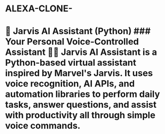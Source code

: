 # ALEXA-CLONE-
# 🤖 Jarvis AI Assistant (Python)  ### Your Personal Voice-Controlled Assistant 💬✨  Jarvis AI Assistant is a Python-based virtual assistant inspired by Marvel's Jarvis.   It uses **voice recognition**, **AI APIs**, and **automation libraries** to perform daily tasks, answer questions, and assist with productivity all through simple voice commands.
